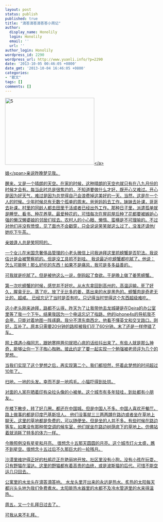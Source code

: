 ```yaml
---
layout: post
status: publish
published: true
title: "滴答滴答滴答答小周记"
author:
  display_name: Honolily
  login: Honolily
  email: ''
  url: ''
author_login: Honolily
wordpress_id: 2290
wordpress_url: http://www.yuanli.info/?p=2290
date: '2013-10-05 00:46:05 +0800'
date_gmt: '2013-10-04 16:46:05 +0800'
categories:
- "散文"
tags: []
comments: []
---
```

<p><a href="http:&#47;&#47;www.yuanli.info&#47;archives&#47;2290.html&#47;5-2" rel="attachment wp-att-2294"><img alt="5" src="http:&#47;&#47;www.yuanli.info&#47;wp-content&#47;uploads&#47;2013&#47;10&#47;5-300x225.jpg" width="294" height="220.5" &#47;><&#47;a></p>
<p><span class="firstword">娘<&#47;span>亲说昨晚梦见我。</p>
<p>醒来，又是一个晴朗的天空。在家的时候，这种晴朗的天空也就只有在八九月份的时候才会有。每当此时总是很焦灼的，不知道要做什么才好，既开心又难过。开心是因为好天气，难过是因为总觉得自己会浪费掉这美好的一天。当然，这是在一个人的时候。少年时候总有无数个孤单的周末。爸爸妈妈去工作，妹妹去补课，哥哥去补课，村里的同龄人都去田里干活或者已经出外工作。那种日子里，派遣孤单就是睡觉、看书、种花养草。最爱种花的，可惜每次在屋前屋后种了花都要被嫉妒心强的懒汉懒婆娘的邻居们拔去。农村人的小心眼、懒惰、蛮横是不可理喻的。不过对他们并没有愤恨，见了面也不会戳穿，只会说说笑笑就这么过了，没准还请他&#47;她吃下午茶。</p>
<p>亲娘逢人总是笑呵呵的。</p>
<p>一个女儿在米国念奢侈品管理的小老头微信上问我迪拜这里抓螃蟹是否犯法。我说估计是会被警察抓的。但是没工具抓不到哇。 我说最近吃螃蟹都吃腻了。他说：怎么可能啊！那么好吃的东西！如果不是痛风，我可是多多益善的。</p>
<p>可我就是吃腻了。但是被他这么一说，倒钩起了食欲。于是晚上做了姜葱螃蟹。</p>
<p>第一次吃螃蟹的时候，感觉并不好吃。从水东拿回到高州的，高温运输，死了好久，腥臭无比。蒸了吃，放了无比多的姜，蒸出来的水是黑色的。螃蟹肉是奇老无比的，超咸。 已经忘记了当时是否有吃。只记得当时觉得这个东西超级难吃。</p>
<p>这小老头刚来迪拜，路都不认得，昨天为了让我带他去龙城硬是在Deira的办公室里等了我一个下午。结果我因为一个电话忘记了指路，他的iphone4s的导航我不会用，只能对着地图一阵琢磨。我分不清东南西北，他看不懂英文和交叉路口。刚好，互补了。原本只需要20分钟的路程被我们花了60分钟。末了还是一样停错了车。</p>
<p>网上偶遇小梅同志，跟她寒暄两句就把心底的话给抖出来了。有些人就是那么神奇，能够让你一下子掏心掏肺。彼此约定了要一起实现一个勉强被老师评为几个的梦想。</p>
<p>当我们实现了这个梦想之后，再实现第二个。我们都坦然，怀着此梦想的时间超过10年了。</p>
<p>扫地，一地的头发。幸而不是一地鸡毛。小猫吓得到处拱。</p>
<p>对面的人家在晒着印有朵拉头像的小被单。这个城市有多年轻哇，到处都有小朋友。</p>
<p>在楼下散步，转了好几圈，都还在中国城。但是中国人不多。中国人喜欢开餐厅。路上做事的都是印度巴基斯坦人。 他们没事就三三两两蹲在路边或者坐在草地上聊天。这里的草地都是免费的，可以随便坐。但是坐的人并不多。有些时候在路边等车，如果没有那种带空调的候车室，他们就坐在路边树荫底下的草地上。仿佛站着就消耗了特多的体力一样。</p>
<p>今晚照例没有星星和月亮。 很想念十五那天圆圆的月亮。这个城市灯火太盛，瞧不到星空。很想念十五过后不久那巨大的一轮残月。</p>
<p>沙漠里维护得正好的杜鹃花正在艳丽地开放。社区里没有小狗，没有小孩在玩耍，只有野猫在溜达。这里的野猫都有着高贵的血统，或是波斯猫的后代。可惜不能空运几只回去。</p>
<p>公寓里的水龙头在滴答滴答响。 水龙头里开出来的永远是热水。炙热的太阳每天都兴头头地为我们免费煮水。太阳能热水器里的水都不及冷水管道里的水来得温热。</p>
<p>周五，又一个礼拜日过去了。</p>
<p>可我从来不礼拜。</p>
